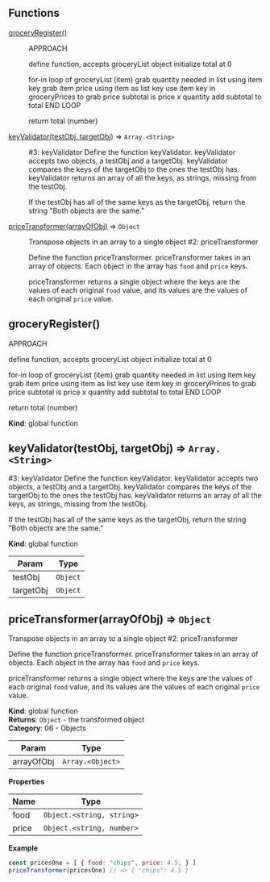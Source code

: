 ## Functions

<dl>
<dt><a href="#groceryRegister">groceryRegister()</a></dt>
<dd><p>APPROACH</p>
<p>define function, accepts groceryList object
initialize total at 0</p>
<p>for-in loop of groceryList (item)
   grab quantity needed in list using item key
   grab item price using item as list key
   use item key in groceryPrices to grab price
   subtotal is price x quantity
   add subtotal to total
END LOOP</p>
<p>return total (number)</p>
</dd>
<dt><a href="#keyValidator">keyValidator(testObj, targetObj)</a> ⇒ <code>Array.&lt;String&gt;</code></dt>
<dd><p>#3: keyValidator
Define the function keyValidator.
keyValidator accepts two objects, a testObj and a targetObj.
keyValidator compares the keys of the targetObj to the ones the testObj has.
keyValidator returns an array of all the keys, as strings, missing from the testObj.</p>
<p>If the testObj has all of the same keys as the targetObj, return the string &quot;Both objects are the same.&quot;</p>
</dd>
<dt><a href="#priceTransformer">priceTransformer(arrayOfObj)</a> ⇒ <code>Object</code></dt>
<dd><p>Transpose objects in an array to a single object
#2: priceTransformer</p>
<p>Define the function priceTransformer.
priceTransformer takes in an array of objects.
Each object in the array has <code>food</code> and <code>price</code> keys.</p>
<p>priceTransformer returns a single object where the keys are the values of each original <code>food</code> value, and its values are the values of each original <code>price</code> value.</p>
</dd>
</dl>

<a name="groceryRegister"></a>

## groceryRegister()
APPROACH

define function, accepts groceryList object
initialize total at 0

for-in loop of groceryList (item)
   grab quantity needed in list using item key
   grab item price using item as list key
   use item key in groceryPrices to grab price
   subtotal is price x quantity
   add subtotal to total
END LOOP

return total (number)

**Kind**: global function  
<a name="keyValidator"></a>

## keyValidator(testObj, targetObj) ⇒ <code>Array.&lt;String&gt;</code>
#3: keyValidator
Define the function keyValidator.
keyValidator accepts two objects, a testObj and a targetObj.
keyValidator compares the keys of the targetObj to the ones the testObj has.
keyValidator returns an array of all the keys, as strings, missing from the testObj.

If the testObj has all of the same keys as the targetObj, return the string "Both objects are the same."

**Kind**: global function  

| Param | Type |
| --- | --- |
| testObj | <code>Object</code> | 
| targetObj | <code>Object</code> | 

<a name="priceTransformer"></a>

## priceTransformer(arrayOfObj) ⇒ <code>Object</code>
Transpose objects in an array to a single object
#2: priceTransformer

Define the function priceTransformer.
priceTransformer takes in an array of objects.
Each object in the array has `food` and `price` keys.

priceTransformer returns a single object where the keys are the values of each original `food` value, and its values are the values of each original `price` value.

**Kind**: global function  
**Returns**: <code>Object</code> - the transformed object  
**Category**: 06 - Objects  

| Param | Type |
| --- | --- |
| arrayOfObj | <code>Array.&lt;Object&gt;</code> | 

**Properties**

| Name | Type |
| --- | --- |
| food | <code>Object.&lt;string, string&gt;</code> | 
| price | <code>Object.&lt;string, number&gt;</code> | 

**Example**  
```js
const pricesOne = [ { food: "chips", price: 4.5, } ]
priceTransformer(pricesOne) // => { "chips": 4.5 }
```
